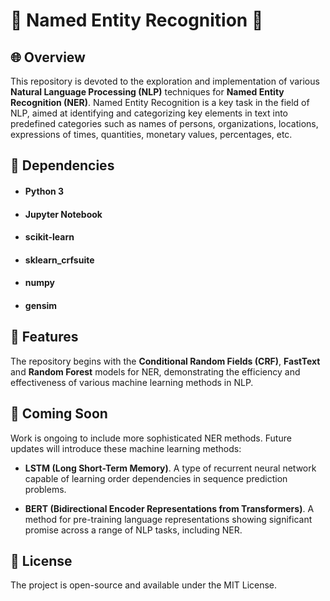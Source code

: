 # 🤖 Named Entity Recognition 🤖

## 🌐 Overview

This repository is devoted to the exploration and implementation of various **Natural Language Processing (NLP)** techniques for **Named Entity Recognition (NER)**. Named Entity Recognition is a key task in the field of NLP, aimed at identifying and categorizing key elements in text into predefined categories such as names of persons, organizations, locations, expressions of times, quantities, monetary values, percentages, etc.

## 🔗 Dependencies

- #### Python 3
- #### Jupyter Notebook
- #### scikit-learn
- #### sklearn_crfsuite
- #### numpy
- #### gensim

## 🔧 Features

The repository begins with the **Conditional Random Fields (CRF)**, **FastText** and **Random Forest** models for NER, demonstrating the efficiency and effectiveness of various machine learning methods in NLP.

## 🚀 Coming Soon

Work is ongoing to include more sophisticated NER methods. Future updates will introduce these machine learning methods:

- **LSTM (Long Short-Term Memory)**. A type of recurrent neural network capable of learning order dependencies in sequence prediction problems.

- **BERT (Bidirectional Encoder Representations from Transformers)**. A method for pre-training language representations showing significant promise across a range of NLP tasks, including NER.

## 📄 License

The project is open-source and available under the MIT License.
